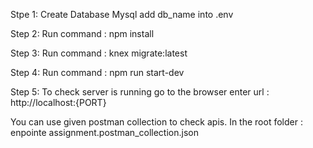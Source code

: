 Stpe 1: Create Database Mysql add db_name into .env

Step 2: Run command : npm install

Step 3: Run command : knex migrate:latest

Step 4: Run command : npm run start-dev

Step 5: To check server is running go to the browser enter url : http://localhost:{PORT}


You can use given postman collection to check apis. In the root folder : enpointe assignment.postman_collection.json

